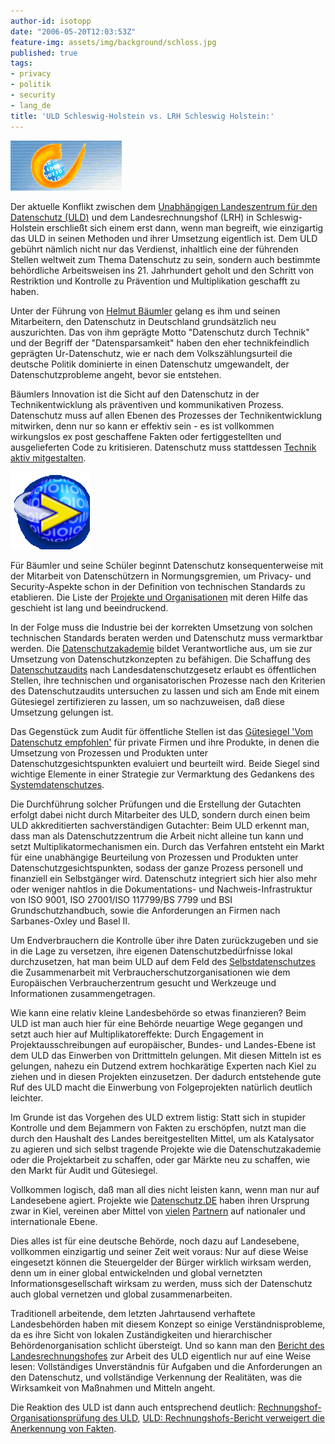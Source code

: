 ```yaml
---
author-id: isotopp
date: "2006-05-20T12:03:53Z"
feature-img: assets/img/background/schloss.jpg
published: true
tags:
- privacy
- politik
- security
- lang_de
title: 'ULD Schleswig-Holstein vs. LRH Schleswig Holstein:'
---
```


![](/uploads/datenschutz.gif)

Der aktuelle Konflikt zwischen dem 
[Unabhängigen Landeszentrum für den Datenschutz (ULD)](http://de.wikipedia.org/wiki/Unabhängiges_Landeszentrum_für_Datenschutz_Schleswig-Holstein)
und dem Landesrechnungshof (LRH) in Schleswig-Holstein erschließt sich einem erst dann, wenn man begreift, wie einzigartig das ULD in seinen Methoden und ihrer Umsetzung eigentlich ist.
Dem ULD gebührt nämlich nicht nur das Verdienst, inhaltlich eine der führenden Stellen weltweit zum Thema Datenschutz zu sein, sondern auch bestimmte behördliche Arbeitsweisen ins 21. Jahrhundert geholt und den Schritt von Restriktion und Kontrolle zu Prävention und Multiplikation geschafft zu haben.

Unter der Führung von 
[Helmut Bäumler](http://de.wikipedia.org/wiki/Helmut_Bäumler) 
gelang es ihm und seinen Mitarbeitern, den Datenschutz in Deutschland grundsätzlich neu auszurichten. 
Das von ihm geprägte Motto "Datenschutz durch Technik" und der Begriff der "Datensparsamkeit" haben den eher technikfeindlich geprägten Ur-Datenschutz, wie er nach dem Volkszählungsurteil die deutsche Politik dominierte in einen Datenschutz umgewandelt, der Datenschutzprobleme angeht, bevor sie entstehen.

Bäumlers Innovation ist die Sicht auf den Datenschutz in der Technikentwicklung als präventiven und kommunikativen Prozess.
Datenschutz muss auf allen Ebenen des Prozesses der Technikentwicklung mitwirken, denn nur so kann er effektiv sein - es ist vollkommen wirkungslos ex post geschaffene Fakten oder fertiggestellten und ausgelieferten Code zu kritisieren. 
Datenschutz muss stattdessen 
[Technik aktiv mitgestalten](http://www.datenschutzzentrum.de/ldsh/technik.htm). 

![](/uploads/datenschutz2.gif)

Für Bäumler und seine Schüler beginnt Datenschutz konsequenterweise mit der Mitarbeit von Datenschützern in Normungsgremien, um Privacy- und Security-Aspekte schon in der Definition von technischen Standards zu etablieren. 
Die Liste der 
[Projekte und Organisationen](http://www.datenschutzzentrum.de/projekte/index.htm) 
mit deren Hilfe das geschieht ist lang und beeindruckend.

In der Folge muss die Industrie bei der korrekten Umsetzung von solchen technischen Standards beraten werden und Datenschutz muss vermarktbar werden. 
Die 
[Datenschutzakademie](http://www.datenschutzzentrum.de/akademie/index.htm)
bildet Verantwortliche aus, um sie zur Umsetzung von Datenschutzkonzepten zu befähigen.
Die Schaffung des 
[Datenschutzaudits](http://www.datenschutzzentrum.de/faq/audit.htm) 
nach Landesdatenschutzgesetz erlaubt es öffentlichen Stellen, ihre technischen und organisatorischen Prozesse nach den Kriterien des Datenschutzaudits untersuchen zu lassen und sich am Ende mit einem Gütesiegel zertifizieren zu lassen, um so nachzuweisen, daß diese Umsetzung gelungen ist.

Das Gegenstück zum Audit für öffentliche Stellen ist das 
[Gütesiegel 'Vom Datenschutz empfohlen'](http://www.datenschutzzentrum.de/faq/guetesiegel.htm)
für private Firmen und ihre Produkte, in denen die Umsetzung von Prozessen und Produkten unter Datenschutzgesichtspunkten evaluiert und beurteilt wird. 
Beide Siegel sind wichtige Elemente in einer Strategie zur Vermarktung des Gedankens des 
[Systemdatenschutzes](http://www.datenschutzzentrum.de/systemdatenschutz/index.htm).

Die Durchführung solcher Prüfungen und die Erstellung der Gutachten erfolgt dabei nicht durch Mitarbeiter des ULD, sondern durch einen beim ULD akkreditierten sachverständigen Gutachter: 
Beim ULD erkennt man, dass man als Datenschutzzentrum die Arbeit nicht alleine tun kann und setzt Multiplikatormechanismen ein.
Durch das Verfahren entsteht ein Markt für eine unabhängige Beurteilung von Prozessen und Produkten unter Datenschutzgesichtspunkten, sodass der ganze Prozess personell und finanziell ein Selbstgänger wird.
Datenschutz integriert sich hier also mehr oder weniger nahtlos in die Dokumentations- und Nachweis-Infrastruktur von ISO 9001, ISO 27001/ISO 117799/BS 7799 und BSI Grundschutzhandbuch, sowie die Anforderungen an Firmen nach Sarbanes-Oxley und Basel II.

Um Endverbrauchern die Kontrolle über ihre Daten zurückzugeben und sie in die Lage zu versetzen, ihre eigenen Datenschutzbedürfnisse lokal durchzusetzen, hat man beim ULD auf dem Feld des 
[Selbstdatenschutzes](http://www.datenschutzzentrum.de/selbstdatenschutz/index.htm) 
die Zusammenarbeit mit Verbraucherschutzorganisationen wie dem Europäischen Verbraucherzentrum gesucht und Werkzeuge und Informationen zusammengetragen.

Wie kann eine relativ kleine Landesbehörde so etwas finanzieren?
Beim ULD ist man auch hier für eine Behörde neuartige Wege gegangen und setzt auch hier auf Multiplikatoreffekte: 
Durch Engagement in Projektausschreibungen auf europäischer, Bundes- und Landes-Ebene ist dem ULD das Einwerben von Drittmitteln gelungen. 
Mit diesen Mitteln ist es gelungen, nahezu ein Dutzend extrem hochkarätige Experten nach Kiel zu ziehen und in diesen Projekten einzusetzen. 
Der dadurch entstehende gute Ruf des ULD macht die Einwerbung von Folgeprojekten natürlich deutlich leichter.

Im Grunde ist das Vorgehen des ULD extrem listig:
Statt sich in stupider Kontrolle und dem Bejammern von Fakten zu erschöpfen, nutzt man die durch den Haushalt des Landes bereitgestellten Mittel, um als Katalysator zu agieren und sich selbst tragende Projekte wie die Datenschutzakademie oder die Projektarbeit zu schaffen, oder gar Märkte neu zu schaffen, wie den Markt für Audit und Gütesiegel.

Vollkommen logisch, daß man all dies nicht leisten kann, wenn man nur auf Landesebene agiert.
Projekte wie 
[Datenschutz.DE](http://www.datenschutz.de)
haben ihren Ursprung zwar in Kiel, vereinen aber Mittel von 
[vielen](http://www.datenschutz.de/partner/projektpartner/) 
[Partnern](http://www.datenschutz.de/partner/kooperationspartner/)
auf nationaler und internationale Ebene.

Dies alles ist für eine deutsche Behörde, noch dazu auf Landesebene, vollkommen einzigartig und seiner Zeit weit voraus:
Nur auf diese Weise eingesetzt können die Steuergelder der Bürger wirklich wirksam werden, denn um in einer global entwickelnden und global vernetzten Informationsgesellschaft wirksam zu werden, muss sich der Datenschutz auch global vernetzen und global zusammenarbeiten.

Traditionell arbeitende, dem letzten Jahrtausend verhaftete Landesbehörden haben mit diesem Konzept so einige Verständnisprobleme, da es ihre Sicht von lokalen Zuständigkeiten und hierarchischer Behördenorganisation schlicht übersteigt. 
Und so kann man den 
[Bericht des Landesrechnungshofes](http://landesrechnungshof-sh.de/index.php?getfile=bm2006.pdf) 
zur Arbeit des ULD eigentlich nur auf eine Weise lesen:
Vollständiges Unverständnis für Aufgaben und die Anforderungen an den Datenschutz, und vollständige Verkennung der Realitäten, was die Wirksamkeit von Maßnahmen und Mitteln angeht.

Die Reaktion des ULD ist dann auch entsprechend deutlich: 
[Rechnungshof-Organisationsprüfung des ULD](http://www.datenschutzzentrum.de/allgemein/20060519-rechnungshof.htm), 
[ULD: Rechnungshofs-Bericht verweigert die Anerkennung von Fakten](http://www.datenschutz.de/news/detail/?nid=1840).
